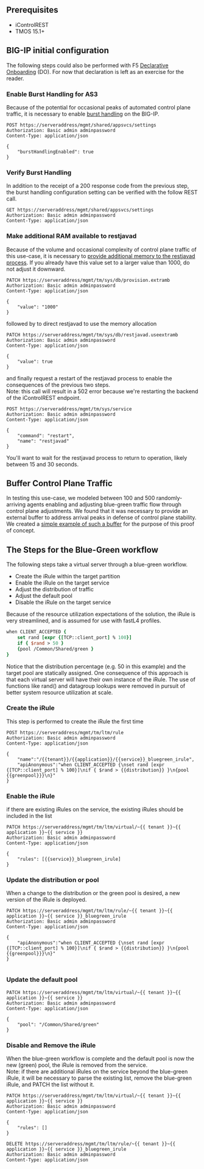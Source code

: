 
## Prerequisites
- iControlREST 
- TMOS 15.1+

## BIG-IP initial configuration
The following steps could also be performed with F5 [Declarative Onboarding](https://clouddocs.f5.com/products/extensions/f5-declarative-onboarding/latest/) (DO). For now that declaration is left as an exercise for the reader.

### Enable Burst Handling for AS3
Because of the potential for occasional peaks of automated control plane traffic, it is necessary to enable [burst handling](https://clouddocs.f5.com/products/extensions/f5-appsvcs-extension/latest/userguide/burst-handling.html) on the BIG-IP. 
```http
POST https://serveraddress/mgmt/shared/appsvcs/settings
Authorization: Basic admin adminpassword 
Content-Type: application/json

{
    "burstHandlingEnabled": true
}
```

### Verify Burst Handling
In addition to the receipt of a 200 response code from the previous step, the burst handling configuration setting can be verified with the follow REST call.
```http
GET https://serveraddress/mgmt/shared/appsvcs/settings
Authorization: Basic admin adminpassword 
Content-Type: application/json

```

### Make additional RAM available to restjavad
Because of the volume and occasional complexity of control plane traffic of this use-case, it is necessary to [provide additional memory to the restjavad process](https://clouddocs.f5.com/products/extensions/f5-appsvcs-extension/latest/userguide/best-practices.html#increase-the-restjavad-memory-allocation). If you already have this value set to a larger value than 1000, do not adjust it downward.
```http
PATCH https://serveraddress/mgmt/tm/sys/db/provision.extramb
Authorization: Basic admin adminpassword 
Content-Type: application/json

{
    "value": "1000"
}
```
followed by to direct restjavad to use the memory allocation  
```http
PATCH https://serveraddress/mgmt/tm/sys/db/restjavad.useextramb
Authorization: Basic admin adminpassword 
Content-Type: application/json

{
    "value": true
}
```
and finally request a restart of the restjavad process to enable the consequences of the previous two steps.  
Note: this call will result in a 502 error because we're restarting the backend of the iControlREST endpoint.
```http
POST https://serveraddress/mgmt/tm/sys/service
Authorization: Basic admin adminpassword 
Content-Type: application/json

{
    "command": "restart",
    "name": "restjavad"
}
```
You'll want to wait for the restjavad process to return to operation, likely between 15 and 30 seconds.

## Buffer Control Plane Traffic
In testing this use-case, we modeled between 100 and 500 randomly-arriving agents enabling and adjusting blue-green traffic flow through control plane adjustments. We found that it was necessary to provide an external buffer to address arrival peaks in defense of control plane stability. We created a [simple example of such a buffer](https://github.com/mjmenger/as3buffer) for the purpose of this proof of concept.

## The Steps for the Blue-Green workflow
The following steps take a virtual server through a blue-green workflow.
- Create the iRule within the target partition
- Enable the iRule on the target service
- Adjust the distribution of traffic
- Adjust the default pool
- Disable the iRule on the target service

Because of the resource utilization expectations of the solution, the iRule is very streamlined, and is assumed for use with fastL4 profiles.
```tcl
when CLIENT_ACCEPTED {
    set rand [expr {[TCP::client_port] % 100}]
    if { $rand > 50 }
    {pool /Common/Shared/green }
}
```
Notice that the distribution percentage (e.g. 50 in this example) and the target pool are statically assigned. One consequence of this approach is that each virtual server will have their own instance of the iRule. The use of functions like rand() and datagroup lookups were removed in pursuit of better system resource utilization at scale.

### Create the iRule
This step is performed to create the iRule the first time
```http
POST https://serveraddress/mgmt/tm/ltm/rule
Authorization: Basic admin adminpassword 
Content-Type: application/json

{
    "name":"/{{tenant}}/{{application}}/{{service}}_bluegreen_irule",
    "apiAnonymous":"when CLIENT_ACCEPTED {\nset rand [expr {[TCP::client_port] % 100}]\nif { $rand > {{distribution}} }\n{pool {{greenpool}}}\n}"
}

```

### Enable the iRule
if there are existing iRules on the service, the existing iRules should be included in the list 
```http
PATCH https://serveraddress/mgmt/tm/ltm/virtual/~{{ tenant }}~{{ application }}~{{ service }}
Authorization: Basic admin adminpassword 
Content-Type: application/json

{
    "rules": [{{service}}_bluegreen_irule]
}
```

### Update the distribution or pool
When a change to the distribution or the green pool is desired, a new version of the iRule is deployed. 
```http
PATCH https://serveraddress/mgmt/tm/ltm/rule/~{{ tenant }}~{{ application }}~{{ service }}_bluegreen_irule
Authorization: Basic admin adminpassword 
Content-Type: application/json

{
    "apiAnonymous":"when CLIENT_ACCEPTED {\nset rand [expr {[TCP::client_port] % 100}]\nif { $rand > {{distribution}} }\n{pool {{greenpool}}}\n}"
}


```

### Update the default pool

```http
PATCH https://serveraddress/mgmt/tm/ltm/virtual/~{{ tenant }}~{{ application }}~{{ service }}
Authorization: Basic admin adminpassword 
Content-Type: application/json

{
    "pool": "/Common/Shared/green"
}
```

### Disable and Remove the iRule
When the blue-green workflow is complete and the default pool is now the new (green) pool, the iRule is removed from the service.  
Note: if there are additional iRules on the service beyond the blue-green iRule, it will be necessary to parse the existing list, remove the blue-green iRule, and PATCH the list without it.
```http
PATCH https://serveraddress/mgmt/tm/ltm/virtual/~{{ tenant }}~{{ application }}~{{ service }}
Authorization: Basic admin adminpassword 
Content-Type: application/json

{
    "rules": []
}
```
 
```http
DELETE https://serveraddress/mgmt/tm/ltm/rule/~{{ tenant }}~{{ application }}~{{ service }}_bluegreen_irule
Authorization: Basic admin adminpassword 
Content-Type: application/json

```